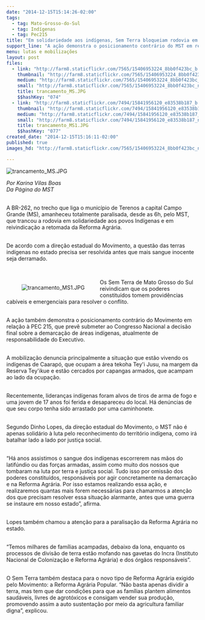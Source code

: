 ```yaml
---
date: "2014-12-15T15:14:26-02:00"
tags:
  - tag: Mato-Grosso-do-Sul
  - tag: Indígenas
  - tag: Pec215
title: "Em solidariedade aos indígenas, Sem Terra bloqueiam rodovia em Mato Grosso do Sul"
support_line: "A ação demonstra o posicionamento contrário do MST em relação à PEC 215, que prevê submeter ao Congresso a decisão final sobre a demarcação de áreas indígenas."
menu: lutas e mobilizações
layout: post
files:
  - link: "http://farm8.staticflickr.com/7565/15406953224_8bb0f423bc_b.jpg"
    thumbnail: "http://farm8.staticflickr.com/7565/15406953224_8bb0f423bc_t.jpg"
    medium: "http://farm8.staticflickr.com/7565/15406953224_8bb0f423bc_z.jpg"
    small: "http://farm8.staticflickr.com/7565/15406953224_8bb0f423bc_n.jpg"
    title: trancamento_MS.JPG
    $$hashKey: "074"
  - link: "http://farm8.staticflickr.com/7494/15841956120_e83538b187_b.jpg"
    thumbnail: "http://farm8.staticflickr.com/7494/15841956120_e83538b187_t.jpg"
    medium: "http://farm8.staticflickr.com/7494/15841956120_e83538b187_z.jpg"
    small: "http://farm8.staticflickr.com/7494/15841956120_e83538b187_n.jpg"
    title: trancamento_MS1.JPG
    $$hashKey: "077"
created_date: "2014-12-15T15:16:11-02:00"
published: true
images_hd: "http://farm8.staticflickr.com/7565/15406953224_8bb0f423bc_n.jpg"

---
```

<p><img alt="trancamento_MS.JPG" src="http://farm8.staticflickr.com/7565/15406953224_8bb0f423bc_b.jpg" /></p>

<p><em>Por Karina Vilas Boas<br />
Da P&aacute;gina do MST</em></p>

<p><br />
A BR-262, no trecho que liga o munic&iacute;pio de Terenos a capital Campo Grande (MS), amanheceu totalmente paralisada, desde as 6h, pelo MST, que trancou a rodovia em solidariedade aos povos Ind&iacute;genas e em reivindica&ccedil;&atilde;o a retomada da Reforma Agr&aacute;ria.</p>

<p><br />
De acordo com a dire&ccedil;&atilde;o estadual do Movimento, a quest&atilde;o das terras ind&iacute;genas no estado precisa ser resolvida antes que mais sangue inocente seja derramado.&nbsp;</p>

<p>&nbsp;</p>

<figure class="image" style="float:left"><img alt="trancamento_MS1.JPG" src="http://farm8.staticflickr.com/7494/15841956120_e83538b187_b.jpg" />
<figcaption></figcaption>
</figure>

<p>Os Sem Terra de Mato Grosso do Sul reivindicam que os poderes constitu&iacute;dos tomem provid&ecirc;ncias cab&iacute;veis e emergenciais para resolver o conflito.</p>

<p><br />
A a&ccedil;&atilde;o tamb&eacute;m demonstra o posicionamento contr&aacute;rio do Movimento em rela&ccedil;&atilde;o &agrave; PEC 215, que prev&ecirc; submeter ao Congresso Nacional a decis&atilde;o final sobre a demarca&ccedil;&atilde;o de &aacute;reas ind&iacute;genas, atualmente de responsabilidade do Executivo. &nbsp;</p>

<p><br />
A mobiliza&ccedil;&atilde;o denuncia principalmente a situa&ccedil;&atilde;o que est&atilde;o vivendo os ind&iacute;genas de Caarap&oacute;, que ocupam a &aacute;rea tekoha Tey&#39;i Jusu, na margem da Reserva Tey&#39;ikue e est&atilde;o cercados por capangas armados, que acampam ao lado da ocupa&ccedil;&atilde;o.&nbsp;</p>

<p><br />
Recentemente, lideran&ccedil;as ind&iacute;genas foram alvos de tiros de arma de fogo e uma jovem de 17 anos foi ferida e desapareceu do local. H&aacute; den&uacute;ncias de que seu corpo tenha sido arrastado por uma caminhonete.</p>

<p><br />
Segundo Dinho Lopes, da dire&ccedil;&atilde;o estadual do Movimento, o MST n&atilde;o &eacute; apenas solid&aacute;rio &agrave; luta pelo reconhecimento do territ&oacute;rio ind&iacute;gena, como ir&aacute; batalhar lado a lado por justi&ccedil;a social.&nbsp;</p>

<p><br />
&ldquo;H&aacute; anos assistimos o sangue dos ind&iacute;genas escorrerem nas m&atilde;os do latif&uacute;ndio ou das for&ccedil;as armadas, assim como muito dos nossos que tombaram na luta por terra e justi&ccedil;a social. Tudo isso por omiss&atilde;o dos poderes constitu&iacute;dos, respons&aacute;veis por agir concretamente na demarca&ccedil;&atilde;o e na Reforma Agr&aacute;ria. Por isso estamos realizando essa a&ccedil;&atilde;o, e realizaremos quantas mais forem necess&aacute;rias para chamarmos a aten&ccedil;&atilde;o dos que precisam resolver essa situa&ccedil;&atilde;o alarmante, antes que uma guerra se instaure em nosso estado&rdquo;, afirma.</p>

<p><br />
Lopes tamb&eacute;m chamou a aten&ccedil;&atilde;o para a paralisa&ccedil;&atilde;o da Reforma Agr&aacute;ria no estado.&nbsp;</p>

<p><br />
&ldquo;Temos milhares de fam&iacute;lias acampadas, debaixo da lona, enquanto os processos de divis&atilde;o de terra est&atilde;o mofando nas gavetas do Incra (Instituto Nacional de Coloniza&ccedil;&atilde;o e Reforma Agr&aacute;ria) e dos &oacute;rg&atilde;os respons&aacute;veis&rdquo;.&nbsp;</p>

<p><br />
O Sem Terra tamb&eacute;m destaca para o novo tipo de Reforma Agr&aacute;ria exigido pelo Movimento: a Reforma Agr&aacute;ria Popular. &ldquo;N&atilde;o basta apenas dividir a terra, mas tem que dar condi&ccedil;&otilde;es para que as fam&iacute;lias plantem alimentos saud&aacute;veis, livres de agrot&oacute;xicos e consigam vender sua produ&ccedil;&atilde;o, promovendo assim a auto sustenta&ccedil;&atilde;o por meio da agricultura familiar digna&rdquo;, explicou.</p>

